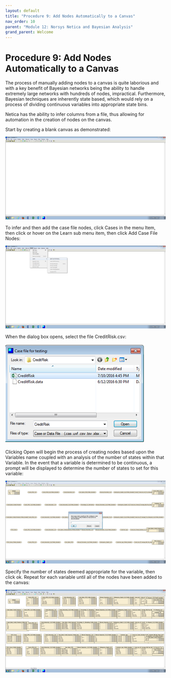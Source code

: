 ```yaml
---
layout: default
title: "Procedure 9: Add Nodes Automatically to a Canvas"
nav_order: 10
parent: "Module 12: Norsys Netica and Bayesian Analysis"
grand_parent: Welcome
---
```


# Procedure 9: Add Nodes Automatically to a Canvas

The process of manually adding nodes to a canvas is quite laborious and with a key benefit of Bayesian networks being the ability to handle extremely large networks with hundreds of nodes, impractical.  Furthermore, Bayesian techniques are inherently state based, which would rely on a process of dividing continuous variables into appropriate state bins. 

Netica has the ability to infer columns from a file, thus allowing for automation in the creation of nodes on the canvas.

Start by creating a blank canvas as demonstrated:

![img.png](img.png)

To infer and then add the case file nodes, click Cases in the menu Item, then click or hover on the Learn sub menu item, then click Add Case File Nodes:

![img_1.png](img_1.png)

When the dialog box opens, select the file CreditRisk.csv:

![img_2.png](img_2.png)

Clicking Open will begin the process of creating nodes based upon the Variables name coupled with an analysis of the number of states within that Variable.  In the event that a variable is determined to be continuous, a prompt will be displayed to determine the number of states to set for this variable:

![img_3.png](img_3.png)

Specify the number of states deemed appropriate for the variable, then click ok.  Repeat for each variable until all of the nodes have been added to the canvas:

![img_4.png](img_4.png)